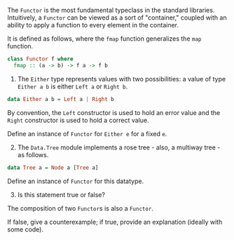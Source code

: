 The `Functor` is the most fundamental typeclass in the standard libraries.  Intuitively, a `Functor` can be viewed as a sort of "container," coupled with an ability to apply a function to every element in the container.

It is defined as follows, where the `fmap` function generalizes the `map` function.

```haskell
class Functor f where
  fmap :: (a -> b) -> f a -> f b
```

1. The `Either` type represents values with two possibilities: a value of type `Either a b` is either `Left a` or `Right b`.  
 

```haskell
data Either a b = Left a | Right b
```

By convention, the `Left` constructor is used to hold an error value and the `Right` constructor is used to hold a correct value.

Define an instance of `Functor` for `Either e` for a fixed `e`.

2. The `Data.Tree` module implements a rose tree - also, a multiway tree - as follows.

```haskell
data Tree a = Node a [Tree a]
```

Define an instance of `Functor` for this datatype.

3. Is this statement true or false?

The composition of two `Functor`s is also a `Functor`.

If false, give a counterexample; if true, provide an explanation (ideally with some code).